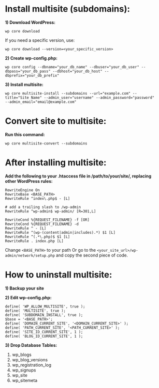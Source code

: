 Install multisite (subdomains):
===============================
**1) Download WordPress:**
```
wp core download
```

If you need a specific version, use:
```
wp core download --version=<your_specific_version>
```

**2) Create wp-config.php:**
```
wp core config --dbname="your_db_name" --dbuser="your_db_user" --dbpass="your_db_pass" --dbhost="your_db_host" --dbprefix="your_db_prefix"
```

**3) Install multisite:**
```
wp core multisite-install --subdomains --url="example.com" --title="Site Name" --admin_user="username" --admin_password="password" --admin_email="email@example.com"
```

Convert site to multisite:
==========================
**Run this command:**
```
wp core multisite-convert --subdomains
```

After installing multisite:
===========================
**Add the following to your .htaccess file in /path/to/your/site/, replacing other WordPress rules:**
```
RewriteEngine On
RewriteBase <BASE_PATH>
RewriteRule ^index\.php$ - [L]

# add a trailing slash to /wp-admin
RewriteRule ^wp-admin$ wp-admin/ [R=301,L]

RewriteCond %{REQUEST_FILENAME} -f [OR]
RewriteCond %{REQUEST_FILENAME} -d
RewriteRule ^ - [L]
RewriteRule ^(wp-(content|admin|includes).*) $1 [L]
RewriteRule ^(.*\.php)$ $1 [L]
RewriteRule . index.php [L]
```
Change ```<BASE_PATH>``` to your path
Or go to the ```<your_site_url>/wp-admin/network/setup.php``` and copy the second piece of code.

How to uninstall multisite:
===========================
**1) Backup your site**

**2) Edit wp-config.php:**
```
define( 'WP_ALLOW_MULTISITE', true );
define( 'MULTISITE', true );
define( 'SUBDOMAIN_INSTALL', true );
$base = '<BASE_PATH>';
define( 'DOMAIN_CURRENT_SITE', '<DOMAIN_CURRENT_SITE>' );
define( 'PATH_CURRENT_SITE', '<PATH_CURRENT_SITE>' );
define( 'SITE_ID_CURRENT_SITE', 1 );
define( 'BLOG_ID_CURRENT_SITE', 1 );
```

**3) Drop Database Tables:**
1) wp_blogs
2) wp_blog_versions
3) wp_registration_log
4) wp_signups
5) wp_site
6) wp_sitemeta
